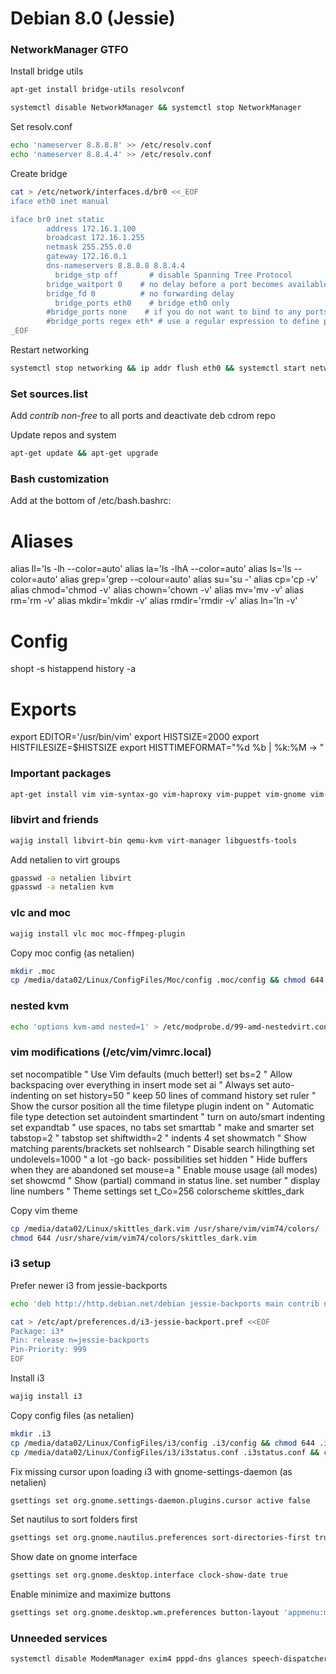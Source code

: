 Debian 8.0 (Jessie) 
====================

### NetworkManager GTFO

Install bridge utils
```sh
apt-get install bridge-utils resolvconf
```

```sh
systemctl disable NetworkManager && systemctl stop NetworkManager
```

Set resolv.conf
```sh
echo 'nameserver 8.8.8.8' >> /etc/resolv.conf
echo 'nameserver 8.8.4.4' >> /etc/resolv.conf
```

Create bridge
```sh
cat > /etc/network/interfaces.d/br0 <<_EOF
iface eth0 inet manual

iface br0 inet static
        address 172.16.1.100
        broadcast 172.16.1.255
        netmask 255.255.0.0
        gateway 172.16.0.1
        dns-nameservers 8.8.8.8 8.8.4.4
	      bridge_stp off       # disable Spanning Tree Protocol
        bridge_waitport 0    # no delay before a port becomes available
        bridge_fd 0          # no forwarding delay
	      bridge_ports eth0    # bridge eth0 only
        #bridge_ports none    # if you do not want to bind to any ports
        #bridge_ports regex eth* # use a regular expression to define ports
_EOF
```

Restart networking
```sh
systemctl stop networking && ip addr flush eth0 && systemctl start networking
```

### Set sources.list

Add *contrib non-free* to all ports and deactivate deb cdrom repo

Update repos and system
```sh
apt-get update && apt-get upgrade
```

### Bash customization

Add at the bottom of /etc/bash.bashrc:

  # Aliases
  alias ll='ls -lh --color=auto'
  alias la='ls -lhA --color=auto'
  alias ls='ls --color=auto'
  alias grep='grep --colour=auto'
  alias su='su -'
  alias cp='cp -v'
  alias chmod='chmod -v'
  alias chown='chown -v'
  alias mv='mv -v'
  alias rm='rm -v'
  alias mkdir='mkdir -v'
  alias rmdir='rmdir -v'
  alias ln='ln -v'
  
  # Config
  shopt -s histappend
  history -a

  # Exports
  export EDITOR='/usr/bin/vim'
  export HISTSIZE=2000
  export HISTFILESIZE=$HISTSIZE
  export HISTTIMEFORMAT="%d %b | %k:%M -> "


### Important packages

```sh
apt-get install vim vim-syntax-go vim-haproxy vim-puppet vim-gnome vim-scripts vim-addon-manager vim-syntastic vim-tlib vim-doc wajig debtags apt-move apt-file deborphan apt-show-versions debsums debconf-utils cscope exuberant-ctags htop iotop sysstat nethogs iptraf-ng wireshark nmap mtr bind9utils remmina remmina-plugin-vnc remmina-plugin-rdp terminator pgadmin3 tcpdump p7zip-full p7zip-rar fio git subversion pavucontrol sudo strace ltrace golang-go debian-keyring openvpn resolvconf icedove glances numlockx irssi firmware-linux-nonfree libcanberra-gtk-module libcanberra-gtk3-module
```

### libvirt and friends

```sh
wajig install libvirt-bin qemu-kvm virt-manager libguestfs-tools
```

Add netalien to virt groups
```sh
gpasswd -a netalien libvirt
gpasswd -a netalien kvm
```

### vlc and moc

```sh
wajig install vlc moc moc-ffmpeg-plugin
```

Copy moc config (as netalien)
```sh
mkdir .moc
cp /media/data02/Linux/ConfigFiles/Moc/config .moc/config && chmod 644 .moc/config
```

### nested kvm

```sh
echo 'options kvm-amd nested=1' > /etc/modprobe.d/99-amd-nestedvirt.conf
```

### vim modifications (/etc/vim/vimrc.local)

set nocompatible        " Use Vim defaults (much better!)
set bs=2                " Allow backspacing over everything in insert mode
set ai                  " Always set auto-indenting on
set history=50          " keep 50 lines of command history
set ruler               " Show the cursor position all the time
filetype plugin indent on               " Automatic file type detection
set autoindent smartindent      " turn on auto/smart indenting
set expandtab           " use spaces, no tabs
set smarttab            " make <space> and <tab> smarter
set tabstop=2           " tabstop
set shiftwidth=2        " indents 4
set showmatch           " Show matching parents/brackets
set nohlsearch          " Disable search hilingthing
set undolevels=1000     " a lot -go back- possibilities
set hidden              " Hide buffers when they are abandoned
set mouse=a             " Enable mouse usage (all modes)
set showcmd             " Show (partial) command in status line.
set number              " display line numbers
" Theme settings
set t_Co=256
colorscheme skittles_dark

Copy vim theme
```sh
cp /media/data02/Linux/skittles_dark.vim /usr/share/vim/vim74/colors/
chmod 644 /usr/share/vim/vim74/colors/skittles_dark.vim
```

### i3 setup

Prefer newer i3 from jessie-backports
```sh
echo 'deb http://http.debian.net/debian jessie-backports main contrib non-free' > /etc/apt/source.list.d/jessie-backports.list

cat > /etc/apt/preferences.d/i3-jessie-backport.pref <<EOF
Package: i3*
Pin: release n=jessie-backports
Pin-Priority: 999
EOF
```

Install i3
```sh
wajig install i3
```

Copy config files (as netalien)
```sh
mkdir .i3
cp /media/data02/Linux/ConfigFiles/i3/config .i3/config && chmod 644 .i3/config
cp /media/data02/Linux/ConfigFiles/i3/i3status.conf .i3status.conf && chmod 644 .i3status.conf
```

Fix missing cursor upon loading i3 with gnome-settings-daemon (as netalien)
```sh
gsettings set org.gnome.settings-daemon.plugins.cursor active false
```

Set nautilus to sort folders first
```sh
gsettings set org.gnome.nautilus.preferences sort-directories-first true
```

Show date on gnome interface
```sh
gsettings set org.gnome.desktop.interface clock-show-date true
```

Enable minimize and maximize buttons
```sh
gsettings set org.gnome.desktop.wm.preferences button-layout 'appmenu:minimize,maximize,close'
```

### Unneeded services

```sh
systemctl disable ModemManager exim4 pppd-dns glances speech-dispatcher avahi-daemon mdadm-raid packagekit lvm2-activation-early saned lvm2-activation lvm2-monitor
```
